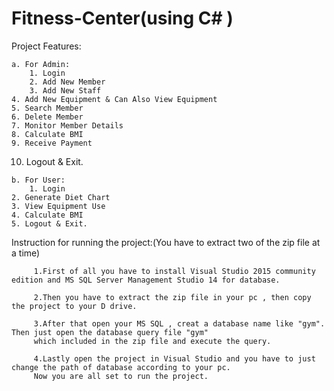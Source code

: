 # Fitness-Center(using C# )


 Project Features:

	a. For Admin: 
		1. Login	
		2. Add New Member
		3. Add New Staff
    4. Add New Equipment & Can Also View Equipment
    5. Search Member
    6. Delete Member
    7. Monitor Member Details
    8. Calculate BMI
    9. Receive Payment
   10. Logout & Exit.

	b. For User:
		1. Login
    2. Generate Diet Chart
    3. View Equipment Use	
    4. Calculate BMI
    5. Logout & Exit.
		
		
 Instruction for running the project:(You have to extract two of the zip file at a time)

        
         1.First of all you have to install Visual Studio 2015 community edition and MS SQL Server Management Studio 14 for database.
         
         2.Then you have to extract the zip file in your pc , then copy the project to your D drive.

         3.After that open your MS SQL , creat a database name like "gym". Then just open the database query file "gym" 
         which included in the zip file and execute the query.

         4.Lastly open the project in Visual Studio and you have to just change the path of database according to your pc. 
         Now you are all set to run the project.
 
      

        



